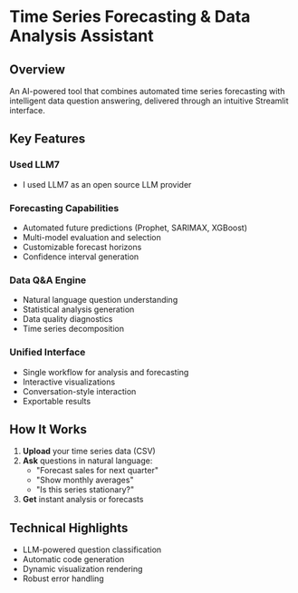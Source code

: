 # Time Series Forecasting & Data Analysis Assistant

## Overview
An AI-powered tool that combines automated time series forecasting with intelligent data question answering, delivered through an intuitive Streamlit interface.

## Key Features
### Used LLM7
- I used LLM7 as an open source LLM provider
### Forecasting Capabilities
- Automated future predictions (Prophet, SARIMAX, XGBoost)
- Multi-model evaluation and selection
- Customizable forecast horizons
- Confidence interval generation

### Data Q&A Engine
- Natural language question understanding
- Statistical analysis generation
- Data quality diagnostics
- Time series decomposition

### Unified Interface
- Single workflow for analysis and forecasting
- Interactive visualizations
- Conversation-style interaction
- Exportable results

## How It Works

1. **Upload** your time series data (CSV)
2. **Ask** questions in natural language:
   - "Forecast sales for next quarter"
   - "Show monthly averages"
   - "Is this series stationary?"
3. **Get** instant analysis or forecasts

## Technical Highlights

- LLM-powered question classification
- Automatic code generation
- Dynamic visualization rendering
- Robust error handling
